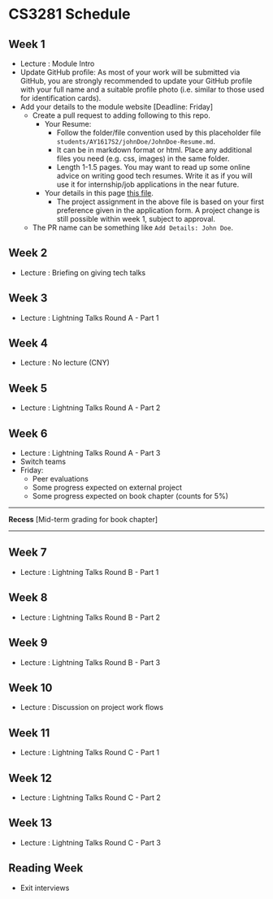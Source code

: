 # CS3281 Schedule

## Week 1

* Lecture : Module Intro
* Update GitHub profile: As most of your work will be submitted via GitHub, you are strongly recommended to update 
  your GitHub profile with your full name and a suitable profile photo (i.e. similar to those used for 
  identification cards).
* Add your details to the module website [Deadline: Friday]
  * Create a pull request to adding following to this repo.
    * Your Resume:
      * Follow the folder/file convention used by this placeholder file `students/AY1617S2/johnDoe/JohnDoe-Resume.md`.
      * It can be in markdown format or html. Place any additional files you need (e.g. css, images) 
        in the same folder.
      * Length 1-1.5 pages. You may want to read up some online advice on writing good tech resumes. Write it as if
        you will use it for internship/job applications in the near future.
    * Your details in this page [this file](../students/AY1617S2/StudentList.md). 
      * The project assignment in the above file is based on your first preference given in the application form. 
        A project change is still possible within week 1, subject to approval.
  * The PR name can be something like `Add Details: John Doe`.

## Week 2

* Lecture : Briefing on giving tech talks

## Week 3

* Lecture : Lightning Talks Round A - Part 1

## Week 4

* Lecture : No lecture (CNY)

## Week 5

* Lecture : Lightning Talks Round A - Part 2

## Week 6

* Lecture : Lightning Talks Round A - Part 3
* Switch teams
* Friday:
  * Peer evaluations
  * Some progress expected on external project 
  * Some progress expected on book chapter (counts for 5%)
---

**Recess** [Mid-term grading for book chapter]

---

## Week 7

* Lecture : Lightning Talks Round B - Part 1

## Week 8

* Lecture : Lightning Talks Round B - Part 2

## Week 9

* Lecture : Lightning Talks Round B - Part 3

## Week 10

* Lecture : Discussion on project work flows

## Week 11

* Lecture : Lightning Talks Round C - Part 1

## Week 12

* Lecture : Lightning Talks Round C - Part 2

## Week 13

* Lecture : Lightning Talks Round C - Part 3

## Reading Week

* Exit interviews
